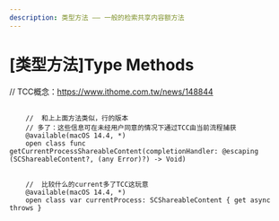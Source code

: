 ```yaml
---
description: 类型方法 —— 一般的检索共享内容额方法
---
```


# \[类型方法]Type Methods

&#x20;// TCC概念：https://www.ithome.com.tw/news/148844

```

    //  和上上面方法类似，行的版本
    // 多了：这些信息可在未经用户同意的情况下通过TCC由当前流程捕获
    @available(macOS 14.4, *)
    open class func getCurrentProcessShareableContent(completionHandler: @escaping (SCShareableContent?, (any Error)?) -> Void)


    //  比较什么的current多了TCC这玩意
    @available(macOS 14.4, *)
    open class var currentProcess: SCShareableContent { get async throws }

```
